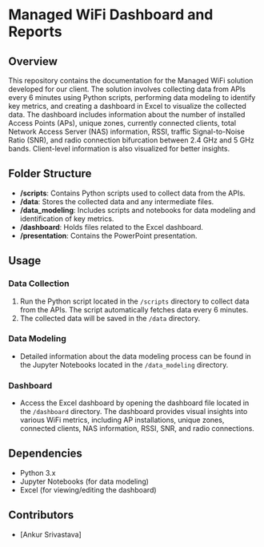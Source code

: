 # Managed WiFi Dashboard and Reports

## Overview

This repository contains the documentation for the Managed WiFi solution developed for our client. The solution involves collecting data from APIs every 6 minutes using Python scripts, performing data modeling to identify key metrics, and creating a dashboard in Excel to visualize the collected data. The dashboard includes information about the number of installed Access Points (APs), unique zones, currently connected clients, total Network Access Server (NAS) information, RSSI, traffic Signal-to-Noise Ratio (SNR), and radio connection bifurcation between 2.4 GHz and 5 GHz bands. Client-level information is also visualized for better insights.

## Folder Structure

- **/scripts**: Contains Python scripts used to collect data from the APIs.
- **/data**: Stores the collected data and any intermediate files.
- **/data_modeling**: Includes scripts and notebooks for data modeling and identification of key metrics.
- **/dashboard**: Holds files related to the Excel dashboard.
- **/presentation**: Contains the PowerPoint presentation.

## Usage

### Data Collection

1. Run the Python script located in the `/scripts` directory to collect data from the APIs. The script automatically fetches data every 6 minutes.
2. The collected data will be saved in the `/data` directory.

### Data Modeling

- Detailed information about the data modeling process can be found in the Jupyter Notebooks located in the `/data_modeling` directory.

### Dashboard

- Access the Excel dashboard by opening the dashboard file located in the `/dashboard` directory. The dashboard provides visual insights into various WiFi metrics, including AP installations, unique zones, connected clients, NAS information, RSSI, SNR, and radio connections.

## Dependencies

- Python 3.x
- Jupyter Notebooks (for data modeling)
- Excel (for viewing/editing the dashboard)

## Contributors

- [Ankur Srivastava]

